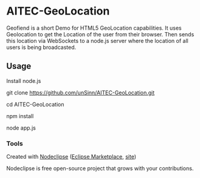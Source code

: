 # AITEC-GeoLocation

Geofiend is a short Demo for HTML5 GeoLocation capabilities. It uses Geolocation to get the Location of the user from their browser. 
Then sends this location via WebSockets to a node.js server where the location of all users is being broadcasted.

## Usage

   Install node.js
   
   git clone https://github.com/unSinn/AITEC-GeoLocation.git
   
   cd AITEC-GeoLocation
   
   npm install
   
   node app.js



### Tools

Created with [Nodeclipse](https://github.com/Nodeclipse/nodeclipse-1)
 ([Eclipse Marketplace](http://marketplace.eclipse.org/content/nodeclipse), [site](http://www.nodeclipse.org))   

Nodeclipse is free open-source project that grows with your contributions.

